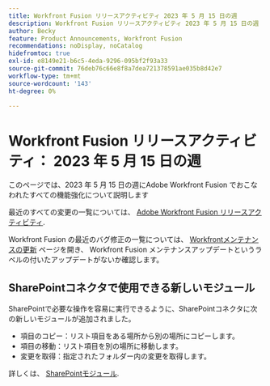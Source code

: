 ```yaml
---
title: Workfront Fusion リリースアクティビティ 2023 年 5 月 15 日の週
description: Workfront Fusion リリースアクティビティ 2023 年 5 月 15 日の週
author: Becky
feature: Product Announcements, Workfront Fusion
recommendations: noDisplay, noCatalog
hidefromtoc: true
exl-id: e8149e21-b6c5-4eda-9296-095bf2f93a33
source-git-commit: 76deb76c66e8f8a7dea721378591ae035b8d42e7
workflow-type: tm+mt
source-wordcount: '143'
ht-degree: 0%

---
```


# Workfront Fusion リリースアクティビティ： 2023 年 5 月 15 日の週

このページでは、2023 年 5 月 15 日の週にAdobe Workfront Fusion でおこなわれたすべての機能強化について説明します

最近のすべての変更の一覧については、 [Adobe Workfront Fusion リリースアクティビティ](../../../product-announcements/product-releases/fusion-release-activity/fusion-release-activity.md).

Workfront Fusion の最近のバグ修正の一覧については、 [Workfrontメンテナンスの更新](https://experienceleague.adobe.com/docs/workfront-known-issues/releases/current-updates.html) ページを開き、 Workfront Fusion メンテナンスアップデートというラベルの付いたアップデートがないか確認します。

## SharePointコネクタで使用できる新しいモジュール

SharePointで必要な操作を容易に実行できるように、SharePointコネクタに次の新しいモジュールが追加されました。

* 項目のコピー：リスト項目をある場所から別の場所にコピーします。
* 項目の移動：リスト項目を別の場所に移動します。
* 変更を取得：指定されたフォルダー内の変更を取得します。

<!-- Watch events: Trigger a scenario instantly when an item in SharePoint is added, updated, or deleted.
-->

詳しくは、 [SharePointモジュール](/help/quicksilver/workfront-fusion/apps-and-their-modules/sharepoint-modules.md).
